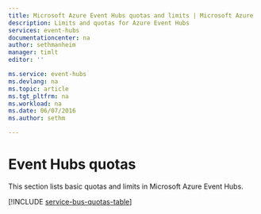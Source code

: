 ```yaml
---
title: Microsoft Azure Event Hubs quotas and limits | Microsoft Azure
description: Limits and quotas for Azure Event Hubs
services: event-hubs
documentationcenter: na
author: sethmanheim
manager: timlt
editor: ''

ms.service: event-hubs
ms.devlang: na
ms.topic: article
ms.tgt_pltfrm: na
ms.workload: na
ms.date: 06/07/2016
ms.author: sethm

---
```

# Event Hubs quotas
This section lists basic quotas and limits in Microsoft Azure Event Hubs.

[!INCLUDE [service-bus-quotas-table](../../includes/event-hubs-limits.md)]

